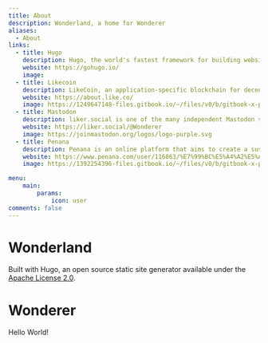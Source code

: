 ```yaml
---
title: About
description: Wonderland, a home for Wonderer
aliases:
  - About
links:
  - title: Hugo
    description: Hugo, the world's fastest framework for building websites.
    website: https://gohugo.io/
    image:
  - title: Likecoin
    description: LikeCoin, an application-specific blockchain for decentralized publishing built on Cosmos SDK.
    website: https://about.like.co/
    image: https://1249647148-files.gitbook.io/~/files/v0/b/gitbook-x-prod.appspot.com/o/spaces%2F-LL4mdaVjNgL6A1--PV0-1972196547%2Fuploads%2FxWHh2smDvgmTJRNMj2wp%2FLikeCoin_PressKit_Coin_Fullcolor.svg?alt=media&token=bacf8d89-b0b0-4de1-acbf-27918b62add3
  - title: Mastodon
    description: liker.social is one of the many independent Mastodon servers you can use to participate in the fediverse.
    website: https://liker.social/@Wonderer
    image: https://joinmastodon.org/logos/logo-purple.svg
  - title: Penana
    description: Penana is an online platform that aims to create a sustainable and creative community.
    website: https://www.penana.com/user/116863/%E7%99%BC%E5%A4%A2%E5%AE%B6
    image: https://1392254396-files.gitbook.io/~/files/v0/b/gitbook-x-prod.appspot.com/o/spaces%2FdCvq4A3Z8GBtJkq79Hxy%2Fuploads%2FEGCRo9jn4Gdd32mUrfvF%2Flogo_new.svg?alt=media&token=0ece9bc4-9cec-42c9-9317-a1dc23804262

menu:
    main:
        params:
            icon: user
comments: false
---
```

# Wonderland
Built with Hugo, an open source static site generator available under the [Apache License 2.0](https://github.com/gohugoio/hugo/blob/master/LICENSE).

# Wonderer
Hello World!
